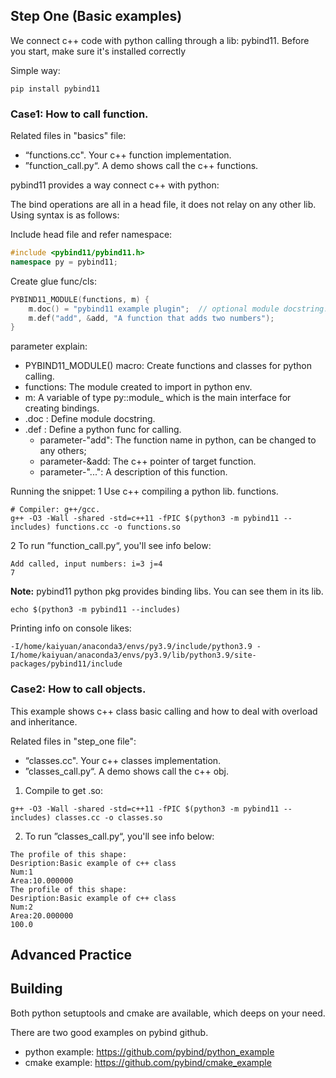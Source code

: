 

## Step One (Basic examples)

We connect c++ code with python calling through a lib: pybind11. Before you start, make sure it's installed correctly

Simple way:
```shell
pip install pybind11
```
### Case1: How to call function.
Related files in "basics" file:
* “functions.cc". Your c++ function implementation.  
* ”function_call.py“. A demo shows call the c++ functions.  

pybind11 provides a way connect c++ with python:

The bind operations are all in a head file, it does not relay on any other lib.
Using syntax is as follows:

Include head file and refer namespace:
```c++
#include <pybind11/pybind11.h>
namespace py = pybind11;
```
Create glue func/cls:
```c++
PYBIND11_MODULE(functions, m) {
    m.doc() = "pybind11 example plugin";  // optional module docstring. Could be printed by python help().
    m.def("add", &add, "A function that adds two numbers");
}
```
parameter explain:
* PYBIND11_MODULE() macro: Create functions and classes for python calling.
* functions: The module created to import in python env.
* m: A variable of type py::module_ which is the main interface for creating bindings.
* .doc : Define module docstring.
* .def : Define a python func for calling.
  * parameter-"add": The function name in python, can be changed to any others;
  * parameter-&add: The c++ pointer of target function.
  * parameter-"...": A description of this function.

Running the snippet:
1 Use c++ compiling a python lib.
functions.
```shell
# Compiler: g++/gcc.
g++ -O3 -Wall -shared -std=c++11 -fPIC $(python3 -m pybind11 --includes) functions.cc -o functions.so
```

2 To run ”function_call.py“, you'll see info below:

```
Add called, input numbers: i=3 j=4
7
```

**Note:**
pybind11 python pkg provides binding libs. You can see them in its lib.
```shell
echo $(python3 -m pybind11 --includes)
```
Printing info on console likes:
```
-I/home/kaiyuan/anaconda3/envs/py3.9/include/python3.9 -I/home/kaiyuan/anaconda3/envs/py3.9/lib/python3.9/site-packages/pybind11/include
```

### Case2: How to call objects.

This example shows c++ class basic calling and how to deal with overload and inheritance.

Related files in "step_one file":
* “classes.cc". Your c++ classes implementation.
* ”classes_call.py“. A demo shows call the c++ obj.  

1. Compile to get .so:
```shell
g++ -O3 -Wall -shared -std=c++11 -fPIC $(python3 -m pybind11 --includes) classes.cc -o classes.so
```

2. To run ”classes_call.py“, you'll see info below:

```
The profile of this shape:
Desription:Basic example of c++ class
Num:1
Area:10.000000
The profile of this shape:
Desription:Basic example of c++ class
Num:2
Area:20.000000
100.0
```

## Advanced Practice


## Building

Both python setuptools and cmake are available, which deeps on your need.

There are two good examples on pybind github. 

* python example: https://github.com/pybind/python_example
* cmake example: https://github.com/pybind/cmake_example

